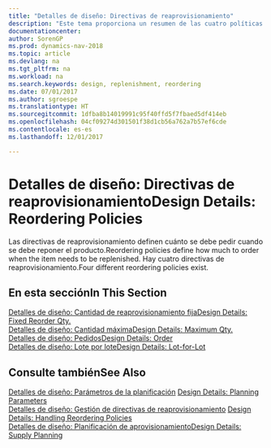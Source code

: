 ```yaml
---
title: "Detalles de diseño: Directivas de reaprovisionamiento"
description: "Este tema proporciona un resumen de las cuatro políticas de reaprovisionamiento disponibles para la reposición."
documentationcenter: 
author: SorenGP
ms.prod: dynamics-nav-2018
ms.topic: article
ms.devlang: na
ms.tgt_pltfrm: na
ms.workload: na
ms.search.keywords: design, replenishment, reordering
ms.date: 07/01/2017
ms.author: sgroespe
ms.translationtype: HT
ms.sourcegitcommit: 1dfba8b14019991c95f40ffd5f7fbaed5df414eb
ms.openlocfilehash: 04cf09274d301501f38d1cb56a762a7b57ef6cde
ms.contentlocale: es-es
ms.lasthandoff: 12/01/2017

---
```

# <a name="design-details-reordering-policies"></a><span data-ttu-id="6e444-103">Detalles de diseño: Directivas de reaprovisionamiento</span><span class="sxs-lookup"><span data-stu-id="6e444-103">Design Details: Reordering Policies</span></span>
<span data-ttu-id="6e444-104">Las directivas de reaprovisionamiento definen cuánto se debe pedir cuando se debe reponer el producto.</span><span class="sxs-lookup"><span data-stu-id="6e444-104">Reordering policies define how much to order when the item needs to be replenished.</span></span> <span data-ttu-id="6e444-105">Hay cuatro directivas de reaprovisionamiento.</span><span class="sxs-lookup"><span data-stu-id="6e444-105">Four different reordering policies exist.</span></span>  

## <a name="in-this-section"></a><span data-ttu-id="6e444-106">En esta sección</span><span class="sxs-lookup"><span data-stu-id="6e444-106">In This Section</span></span>  
[<span data-ttu-id="6e444-107">Detalles de diseño: Cantidad de reaprovisionamiento fija</span><span class="sxs-lookup"><span data-stu-id="6e444-107">Design Details: Fixed Reorder Qty.</span></span>](design-details-fixed-reorder-qty.md)  
[<span data-ttu-id="6e444-108">Detalles de diseño: Cantidad máxima</span><span class="sxs-lookup"><span data-stu-id="6e444-108">Design Details: Maximum Qty.</span></span>](design-details-maximum-qty.md)  
[<span data-ttu-id="6e444-109">Detalles de diseño: Pedidos</span><span class="sxs-lookup"><span data-stu-id="6e444-109">Design Details: Order</span></span>](design-details-order.md)  
[<span data-ttu-id="6e444-110">Detalles de diseño: Lote por lote</span><span class="sxs-lookup"><span data-stu-id="6e444-110">Design Details: Lot-for-Lot</span></span>](design-details-lot-for-lot.md)  

## <a name="see-also"></a><span data-ttu-id="6e444-111">Consulte también</span><span class="sxs-lookup"><span data-stu-id="6e444-111">See Also</span></span>  
<span data-ttu-id="6e444-112">[Detalles de diseño: Parámetros de la planificación](design-details-planning-parameters.md) </span><span class="sxs-lookup"><span data-stu-id="6e444-112">[Design Details: Planning Parameters](design-details-planning-parameters.md) </span></span>  
<span data-ttu-id="6e444-113">[Detalles de diseño: Gestión de directivas de reaprovisionamiento](design-details-handling-reordering-policies.md) </span><span class="sxs-lookup"><span data-stu-id="6e444-113">[Design Details: Handling Reordering Policies](design-details-handling-reordering-policies.md) </span></span>  
[<span data-ttu-id="6e444-114">Detalles de diseño: Planificación de aprovisionamiento</span><span class="sxs-lookup"><span data-stu-id="6e444-114">Design Details: Supply Planning</span></span>](design-details-supply-planning.md)

